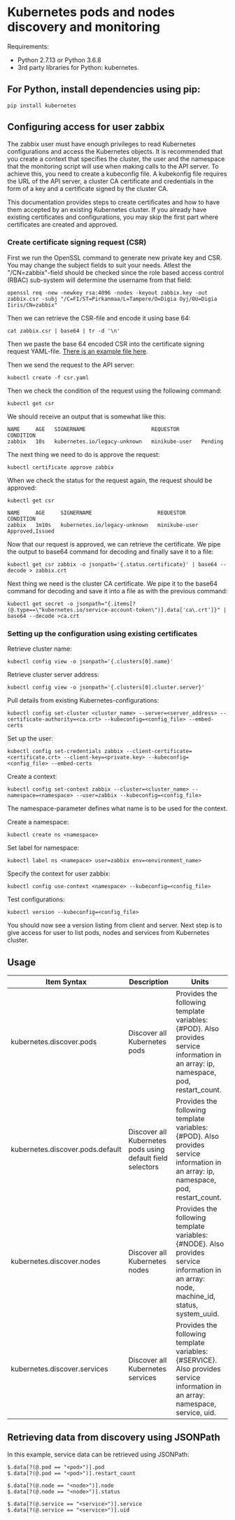 # Kubernetes pods and nodes discovery and monitoring

Requirements:
- Python 2.7.13 or Python 3.6.8
- 3rd party libraries for Python: kubernetes.


## For Python, install dependencies using pip:
```
pip install kubernetes
```


## Configuring access for user zabbix

The zabbix user must have enough privileges to read Kubernetes configurations
and access the Kubernetes objects. It is recommended that you create a context
that specifies the cluster, the user and the namespace that the monitoring
script will use when making calls to the API server. To achieve this, you need
to create a kubeconfig file. A kubekonfig file requires the URL of the API
server, a cluster CA certificate and credentials in the form of a key and a
certificate signed by the cluster CA.

This documentation provides steps to create certificates and how to have them
accepted by an existing Kubernetes cluster. If you already have existing
certificates and configurations, you may skip the first part where certificates
are created and approved.

### Create certificate signing request (CSR)

First we run the OpenSSL command to generate new private key and CSR. You may
change the subject fields to suit your needs. Atlest the "/CN=zabbix"-field
should be checked since the role based access control (RBAC) sub-system will
determine the username from that field:
```
openssl req -new -newkey rsa:4096 -nodes -keyout zabbix.key -out zabbix.csr -subj "/C=FI/ST=Pirkanmaa/L=Tampere/O=Digia Oyj/OU=Digia Iiris/CN=zabbix"
```

Then we can retrieve the CSR-file and encode it using base 64:
```
cat zabbix.csr | base64 | tr -d '\n'
```

Then we paste the base 64 encoded CSR into the certificate signing request YAML-file.
[There is an example file here](documentation/kubernetes_monitoring/csr.yml).

Then we send the request to the API server:
```
kubectl create -f csr.yaml
```

Then we check the condition of the request using the following command:
```
kubectl get csr
```

We should receive an output that is somewhat like this:
```
NAME     AGE   SIGNERNAME                     REQUESTOR       CONDITION
zabbix   10s   kubernetes.io/legacy-unknown   minikube-user   Pending
```

The next thing we need to do is approve the request:
```
kubectl certificate approve zabbix
```

When we check the status for the request again, the request should be approved:
```
kubectl get csr

NAME     AGE     SIGNERNAME                     REQUESTOR       CONDITION
zabbix   1m10s   kubernetes.io/legacy-unknown   minikube-user   Approved,Issued
```

Now that our request is approved, we can retrieve the certificate. We pipe the
output to base64 command for decoding and finally save it to a file:
```
kubectl get csr zabbix -o jsonpath='{.status.certificate}' | base64 --decode > zabbix.crt
```

Next thing we need is the cluster CA certificate. We pipe it to the base64
command for decoding and save it into a file as with the previous command:
```
kubectl get secret -o jsonpath="{.items[?(@.type==\"kubernetes.io/service-account-token\")].data['ca\.crt']}" | base64 --decode >ca.crt
```


### Setting up the configuration using existing certificates

Retrieve cluster name:
```
kubectl config view -o jsonpath='{.clusters[0].name}'
```

Retrieve cluster server address:
```
kubectl config view -o jsonpath='{.clusters[0].cluster.server}'
```

Pull details from existing Kubernetes-configurations:
```
kubectl config set-cluster <cluster_name> --server=<server_address> --certificate-authority=<ca.crt> --kubeconfig=<config_file> --embed-certs
```

Set up the user:
```
kubectl config set-credentials zabbix --client-certificate=<certificate.crt> --client-key=<private.key> --kubeconfig=<config_file> --embed-certs
```

Create a context:
```
kubectl config set-context zabbix --cluster=<cluster_name> --namespace=<namespace> --user=zabbix --kubeconfig=<config_file>
```
The namespace-parameter defines what name is to be used for the context.

Create a namespace:
```
kubectl create ns <namespace>
```

Set label for namespace:
```
kubectl label ns <namepace> user=zabbix env=<environment_name>
```

Specify the context for user zabbix:
```
kubectl config use-context <namespace> --kubeconfig=<config_file>
```

Test configurations:
```
kubectl version --kubeconfig=<config_file>
```

You should now see a version listing from client and server. Next step is to give access for user to list pods, nodes and services from Kubernetes cluster.


## Usage

Item Syntax | Description | Units |
----------- | ----------- | ----- |
kubernetes.discover.pods | Discover all Kubernetes pods | Provides the following template variables: {#POD}. Also provides service information in an array: ip, namespace, pod, restart_count. |
kubernetes.discover.pods.default | Discover all Kubernetes pods using default field selectors | Provides the following template variables: {#POD}. Also provides service information in an array: ip, namespace, pod, restart_count. |
kubernetes.discover.nodes | Discover all Kubernetes nodes | Provides the following template variables: {#NODE}. Also provides service information in an array: node, machine_id, status, system_uuid. |
kubernetes.discover.services | Discover all Kubernetes services | Provides the following template variables: {#SERVICE}. Also provides service information in an array: namespace, service, uid. |


## Retrieving data from discovery using JSONPath

In this example, service data can be retrieved using JSONPath:
```
$.data[?(@.pod == "<pod>")].pod
$.data[?(@.pod == "<pod>")].restart_count

$.data[?(@.node == "<node>")].node
$.data[?(@.node == "<node>")].status

$.data[?(@.service == "<service>")].service
$.data[?(@.service == "<service>")].uid
```
